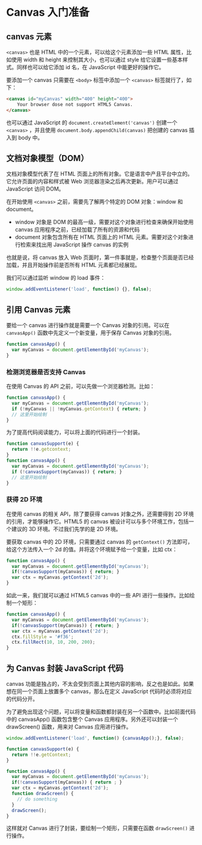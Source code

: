 #  Canvas 入门准备

## canvas 元素

`<canvas>` 也是 HTML 中的一个元素，可以给这个元素添加一些 HTML 属性，比如使用 width 和 height 来控制其大小，也可以通过 style 给它设置一些基本样式。同样也可以给它添加 id 名，在 JavaScript 中能更好的操作它。

要添加一个 canvas 只需要在 `<body>` 标签中添加一个 `<canvas>` 标签就行了，如下：

```html
<canvas id="myCanvas" width="400" height="400">
	Your browser dose not support HTML5 Canvas.
</canvas>
```

也可以通过 JavaScript 的 `document.createElement('canvas')` 创建一个 `<canvas>` ，并且使用 `document.body.appendChild(canvas)` 把创建的 canvas 插入到 body 中。

## 文档对象模型（DOM）

文档对象模型代表了在 HTML 页面上的所有对象。它是语言中产且平台中立的。它允许页面的内容和样式被 Web 浏览器渲染之后再次更新。用户可以通过 JavaScript 访问 DOM。

在开始使用 `<canvas>` 之前，需要先了解两个特定的 DOM 对象：window 和 document。

- window 对象是 DOM 的最高一级，需要对这个对象进行检查来确保开始使用 canvas 应用程序之前，已经加载了所有的资源和代码
- document 对象包含所有在 HTML 页面上的 HTML 元素。需要对这个对象进行检索来找出用 JavaScript 操作 canvas 的实例

也就是说，将 canvas 放入 Web 页面时，第一件事就是，检查整个页面是否已经加载，并且开始操作前是否所有 HTML 元素都已经展现。

我们可以通过监听 window 的 load 事件：

```javascript
window.addEventListener('load', function() {}, false);
```

## 引用 Canvas 元素

要给一个 canvas 进行操作就是需要一个 Canvas 对象的引用。可以在 `canvasApp()` 函数中先定义一个新变量，用于保存 Canvas 对象的引用。

```javascript
function canvasApp() {
  var myCanvas = document.getElementById('myCanvas');
}
```

### 检测浏览器是否支持 Canvas

在使用 Canvas 的 API 之前，可以先做一个浏览器检测。比如：

```javascript
function canvasApp() {
  var myCanvas = document.getElementById('myCanvas');
  if (!myCanvas || !myCanvas.getContext) { return; }
  // 这里开始绘制
}
```

为了提高代码阅读能力，可以将上面的代码进行一个封装。

```javascript
function canvasSupport(e) {
  return !!e.getcontext;
}
function canvasApp() {
  var myCanvas = document.getElementById('myCanvas');
  if (!canvasSupport(myCanvas)) { return; }
  // 这里开始绘制
}
```

### 获得 2D 环境

在使用 canvas 的相关 API，除了要获得 canvas 对象之外，还需要得到 2D 环境的引用，才能够操作它。HTML5 的 canvas 被设计可以与多个环境工作，包括一个建议的 3D 环境。不过我们先学的是 2D 环境。

要获取 canvas 中的 2D 环境，只需要通过 canvas 的 `getContext()` 方法即可，给这个方法传入一个 2d 的值。并将这个环境赋予给一个变量，比如 ctx：

```javascript
function canvasApp() {
  var myCanvas = document.getElementById('myCanvas');
  if(!canvasSupport(myCanvas)) { return; }
  var ctx = myCanvas.getContext('2d');
}
```

如此一来，我们就可以通过 HTML5 canvas 中的一些 API 进行一些操作。比如绘制一个矩形：

```javascript
function canvasApp() {
  var myCanvas = document.getElementById('myCanvas');
  if(!canvasSupport(myCanvas)) { return; }
  var ctx = myCanvas.getContext('2d');
  ctx.fillStyle = '#f36';
  ctx.fillRect(10, 10, 200, 200);
}
```

## 为 Canvas 封装 JavaScript 代码

canvas 功能是独占的，不太会受到页面上其他内容的影响，反之也是如此。如果想在同一个页面上放置多个 canvas，那么在定义 JavaScript 代码时必须将对应的代码分开。

为了避免出现这个问题，可以将变量和函数都封装在另一个函数中。比如前面代码中的 canvasApp() 函数包含整个 Canvas 应用程序。另外还可以封装一个 drawScreen() 函数，用来对 Canvas 应用进行操作。

```javascript
window.addEventListener('load', function() {canvasApp();}, false);

function canvasSupport(e) {
  return !!e.getContext;
}

function canvasApp() {
  var myCanvas = document.getElementById('myCanvas');
  if(!canvasSupport(myCanvas)) { return ; }
  var ctx = myCanvas.getContext('2d');
  function drawScreen() {
    // do something
  }
  drawScreen();
}
```

这样就对 Canvas 进行了封装，要绘制一个矩形，只需要在函数 `drawScreen()` 进行操作。